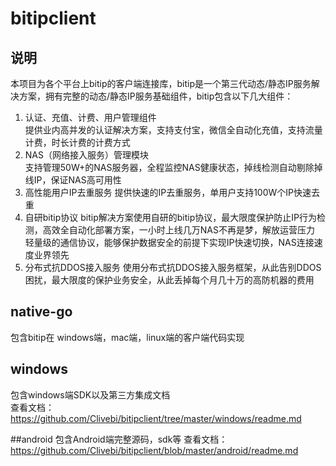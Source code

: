 # bitipclient 
## 说明  
本项目为各个平台上bitip的客户端连接库，bitip是一个第三代动态/静态IP服务解决方案，拥有完整的动态/静态IP服务基础组件，bitip包含以下几大组件：  
1. 认证、充值、计费、用户管理组件  
   提供业内高并发的认证解决方案，支持支付宝，微信全自动化充值，支持流量计费，时长计费的计费方式
2. NAS（网络接入服务）管理模块  
   支持管理50W+的NAS服务器，全程监控NAS健康状态，掉线检测自动剔除掉线IP，保证NAS高可用性
3. 高性能用户IP去重服务
   提供快速的IP去重服务，单用户支持100W个IP快速去重
4. 自研bitip协议
   bitip解决方案使用自研的bitip协议，最大限度保护防止IP行为检测，高效全自动化部署方案，一小时上线几万NAS不再是梦，解放运营压力  
   轻量级的通信协议，能够保护数据安全的前提下实现IP快速切换，NAS连接速度业界领先
5. 分布式抗DDOS接入服务
   使用分布式抗DDOS接入服务框架，从此告别DDOS困扰，最大限度的保护业务安全，从此丢掉每个月几十万的高防机器的费用  

## native-go
包含bitip在 windows端，mac端，linux端的客户端代码实现


## windows
包含windows端SDK以及第三方集成文档   
查看文档：https://github.com/Clivebi/bitipclient/tree/master/windows/readme.md

##android
包含Android端完整源码，sdk等
查看文档：https://github.com/Clivebi/bitipclient/blob/master/android/readme.md